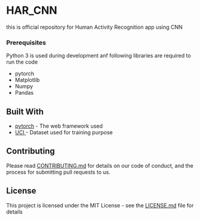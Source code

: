 # HAR_CNN

this is official repository for Human Activity Recognition app using CNN


### Prerequisites

Python 3 is used during development anf following libraries are required to run the code

* pytorch
* Matplotlib
* Numpy
* Pandas

## Built With

* [pytorch](http://www.dropwizard.io/1.0.2/docs/) - The web framework used
* [UCI ](http://archive.ics.uci.edu/ml/datasets/Human+Activity+Recognition+Using+Smartphones#) - Dataset used for training purpose

## Contributing

Please read [CONTRIBUTING.md](https://gist.github.com/PurpleBooth/b24679402957c63ec426) for details on our code of conduct, and the process for submitting pull requests to us.



## License

This project is licensed under the MIT License - see the [LICENSE.md](LICENSE.md) file for details


